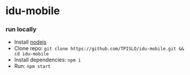 # idu-mobile

### run locally

- Install [nodejs](https://nodejs.org/en/download/)
- Clone repo: `git clone https://github.com/TPISLO/idu-mobile.git && cd idu-mobile`
- Install dependencies: `npm i`
- Run: `npm start`
